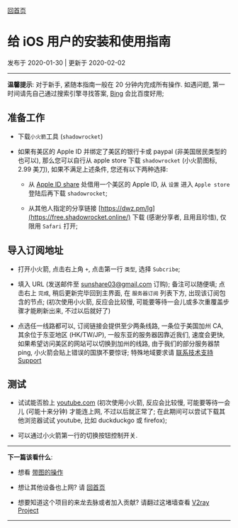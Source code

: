 [回首页](../index.md)

# 给 iOS 用户的安装和使用指南

发布于 2020-01-30 | 更新于 2020-02-02

---


**温馨提示**: 对于新手, 紧随本指南一般在 20 分钟内完成所有操作. 如遇问题, 第一时间请先自己通过搜索引擎寻找答案, [Bing](https://bing.com) 会比百度好用;

## 准备工作

- 下载`小火箭`工具 (`shadowrocket`)

- 如果有美区的 Apple ID 并绑定了美区的银行卡或 paypal (非美国居民类型的也可以), 那么您可以自行从 apple store 下载 `shadowrocket` (小火箭图标, 2.99 美刀), 如果不满足上述条件, 您还有以下两种选择:

    - 从 [Apple ID share](https://wohaobang.cn/) 处借用一个美区的 Apple ID, 从 `设置` 进入 `Apple store` 登陆后再下载 `shadowrocket`;
    
    - 从其他人指定的分享链接 [https://dwz.pm/lg](https://free.shadowrocket.online/) 下载 (感谢分享者, 且用且珍惜), 仅限用 `Safari` 打开;
    
## 导入订阅地址

- 打开小火箭, 点击右上角 `+`, 点击第一行 `类型`, 选择 `Subcribe`;

- 填入 URL (发送邮件至 sunshare03@gmail.com 订购); 备注可以随便填; 点击右上 `完成`, 稍后更新完毕回到主界面, 在 `服务器订阅` 列表下方, 出现该订阅包含的节点;
(初次使用小火箭, 反应会比较慢, 可能要等待一会儿或多次重覆盖步骤才能刷新出来, 不过以后就好了)

- 点选任一线路都可以, 订阅链接会提供至少两条线路, 一条位于美国加州 CA, 其余位于东亚地区 (HK/TW/JP), 一般东亚的服务器因靠近我们, 速度会更快, 如果希望访问美区的网站可以切换到加州的线路, 由于我们的部分服务器禁 ping, 小火箭会贴上错误的国旗不要惊讶; 特殊地域要求请 [联系技术支持 Support](posts/Support.md)

## 测试
- 试试能否脸上 [youtube.com](https://youtube.com) (初次使用小火箭, 反应会比较慢, 可能要等待一会儿 (可能十来分钟) 才能连上网, 不过以后就正常了; 在此期间可以尝试下载其他浏览器试试 youtube, 比如 duckduckgo 或 firefox);

- 可以通过小火箭第一行的切换按钮控制开关.
---

**下一篇该看什么**: 

- 想看 [带图的操作](https://book.v2rayx.org/)

- 想让其他设备也上网? 请 [回首页](../index.md)

- 想要知道这个项目的来龙去脉或者加入贡献? 请翻过这堵墙查看 [V2ray Project](https://www.v2ray.com/)

---
